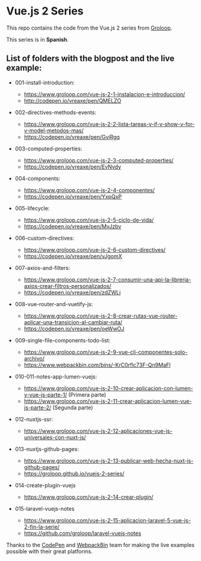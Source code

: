 # Vue.js 2 Series

This repo contains the code from the Vue.js 2 series from [Groloop](https://www.groloop.com/post_series/vue-js-2-frontend-javascript-framework/).

This series is in **Spanish**.

List of folders with the blogpost and the live example:
------
* 001-install-introduction:
  * https://www.groloop.com/vue-js-2-1-instalacion-e-introduccion/
  * http://codepen.io/vreaxe/pen/QMELZO

* 002-directives-methods-events:
  * https://www.groloop.com/vue-js-2-2-lista-tareas-v-if-v-show-v-for-v-model-metodos-mas/
  * https://codepen.io/vreaxe/pen/GvjRgq

* 003-computed-properties:
  * https://www.groloop.com/vue-js-2-3-computed-properties/
  * https://codepen.io/vreaxe/pen/EvNvdy

* 004-components:
  * https://www.groloop.com/vue-js-2-4-componentes/
  * https://codepen.io/vreaxe/pen/YxpQxP

* 005-lifecycle:
  * https://www.groloop.com/vue-js-2-5-ciclo-de-vida/
  * https://codepen.io/vreaxe/pen/MvJzbv

* 006-custom-directives:
  * https://www.groloop.com/vue-js-2-6-custom-directives/
  * https://codepen.io/vreaxe/pen/vJgomX

* 007-axios-and-filters:
  * https://www.groloop.com/vue-js-2-7-consumir-una-api-la-libreria-axios-crear-filtros-personalizados/
  * https://codepen.io/vreaxe/pen/zdZWLj

* 008-vue-router-and-vuetify-js:
  * https://www.groloop.com/vue-js-2-8-crear-rutas-vue-router-aplicar-una-transicion-al-cambiar-ruta/
  * https://codepen.io/vreaxe/pen/oeWwOJ

* 009-single-file-components-todo-list:
  * https://www.groloop.com/vue-js-2-9-vue-cli-componentes-solo-archivo/
  * https://www.webpackbin.com/bins/-KrC0rflc73F-Qn9MaFl

* 010-011-notes-app-lumen-vuejs:
  * https://www.groloop.com/vue-js-2-10-crear-aplicacion-con-lumen-y-vue-js-parte-1/ (Primera parte)
  * https://www.groloop.com/vue-js-2-11-crear-aplicacion-lumen-vue-js-parte-2/ (Segunda parte)
  
* 012-nuxtjs-ssr:
  * https://www.groloop.com/vue-js-2-12-aplicaciones-vue-js-universales-con-nuxt-js/

* 013-nuxtjs-github-pages:
  * https://www.groloop.com/vue-js-2-13-publicar-web-hecha-nuxt-js-github-pages/
  * https://groloop.github.io/vuejs-2-series/

* 014-create-plugin-vuejs
  * https://www.groloop.com/vue-js-2-14-crear-plugin/

* 015-laravel-vuejs-notes
  * https://www.groloop.com/vue-js-2-15-aplicacion-laravel-5-vue-js-2-fin-la-serie/
  * https://github.com/groloop/laravel-vuejs-notes

Thanks to the [CodePen](https://codepen.io/) and [WebpackBin](https://www.webpackbin.com) team for making the live examples possible with their great platforms.